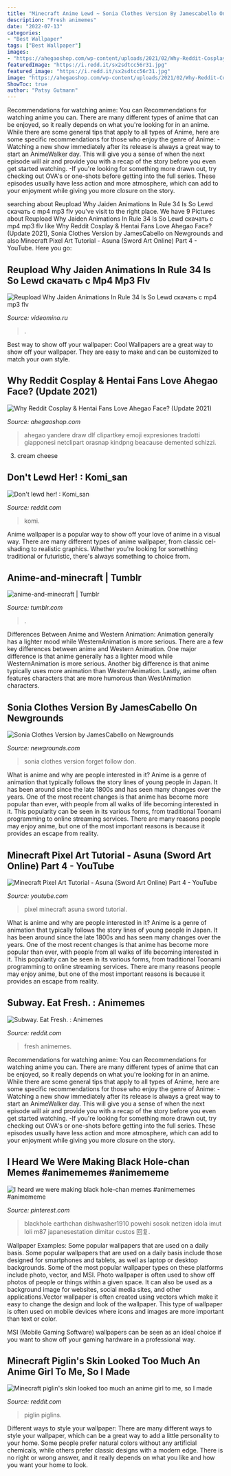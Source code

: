 ```yaml
---
title: "Minecraft Anime Lewd ~ Sonia Clothes Version By Jamescabello On Newgrounds"
description: "Fresh animemes"
date: "2022-07-13"
categories:
- "Best Wallpaper"
tags: ["Best Wallpaper"]
images:
- "https://ahegaoshop.com/wp-content/uploads/2021/02/Why-Reddit-Cosplay-Hentai-Fans-Love-Ahegao-Face-3.png"
featuredImage: "https://i.redd.it/sx2sdtcc56r31.jpg"
featured_image: "https://i.redd.it/sx2sdtcc56r31.jpg"
image: "https://ahegaoshop.com/wp-content/uploads/2021/02/Why-Reddit-Cosplay-Hentai-Fans-Love-Ahegao-Face-3.png"
ShowToc: true
author: "Patsy Gutmann"
---
```



Recommendations for watching anime: You can
Recommendations for watching anime you can. There are many different types of anime that can be enjoyed, so it really depends on what you're looking for in an anime. While there are some general tips that apply to all types of Anime, here are some specific recommendations for those who enjoy the genre of Anime: 
-Watching a new show immediately after its release is always a great way to start an AnimeWalker day. This will give you a sense of when the next episode will air and provide you with a recap of the story before you even get started watching. 
-If you're looking for something more drawn out, try checking out OVA's or one-shots before getting into the full series. These episodes usually have less action and more atmosphere, which can add to your enjoyment while giving you more closure on the story.

	

		
searching about Reupload Why Jaiden Animations In Rule 34 Is So Lewd скачать с mp4 mp3 flv you've visit to the right place. We have 9 Pictures about Reupload Why Jaiden Animations In Rule 34 Is So Lewd скачать с mp4 mp3 flv like Why Reddit Cosplay &amp; Hentai Fans Love Ahegao Face? (Update 2021), Sonia Clothes Version by JamesCabello on Newgrounds and also Minecraft Pixel Art Tutorial - Asuna (Sword Art Online) Part 4 - YouTube. Here you go:
		
    
## Reupload Why Jaiden Animations In Rule 34 Is So Lewd скачать с Mp4 Mp3 Flv

<img loading=lazy src="https://i.ytimg.com/vi/LYuqceSeDAs/0.jpg" onerror="this.onerror=null;this.src='https://tse2.mm.bing.net/th?id=OIP.Ld1PdghM2-sljg6-zTUjtwHaFj&amp;pid=15.1';" alt="Reupload Why Jaiden Animations In Rule 34 Is So Lewd скачать с mp4 mp3 flv">

_Source: videomino.ru_

>. 

	

Best way to show off your wallpaper:
Cool Wallpapers are a great way to show off your wallpaper. They are easy to make and can be customized to match your own style.

    
## Why Reddit Cosplay &amp; Hentai Fans Love Ahegao Face? (Update 2021)

<img loading=lazy src="https://ahegaoshop.com/wp-content/uploads/2021/02/Why-Reddit-Cosplay-Hentai-Fans-Love-Ahegao-Face-3.png" onerror="this.onerror=null;this.src='https://tse2.mm.bing.net/th?id=OIP.M1Sd_iwMgU9_-W1395GtsQHaGg&amp;pid=15.1';" alt="Why Reddit Cosplay &amp; Hentai Fans Love Ahegao Face? (Update 2021)">

_Source: ahegaoshop.com_

>ahegao yandere draw dlf clipartkey emoji expresiones tradotti giapponesi netclipart orasnap kindpng beacause demented schizzi. 

	

3. cream cheese 

    
## Don&#039;t Lewd Her! : Komi_san

<img loading=lazy src="https://preview.redd.it/iwzca497k5k21.jpg?auto=webp&amp;s=2dc459b0f1838f98ff13d7be70c1df21903e394b" onerror="this.onerror=null;this.src='https://tse2.mm.bing.net/th?id=OIP.yp4NR-V4A6XWTjPLjgXCIQHaIs&amp;pid=15.1';" alt="Don&#039;t lewd her! : Komi_san">

_Source: reddit.com_

>komi. 

	

Anime wallpaper is a popular way to show off your love of anime in a visual way. There are many different types of anime wallpaper, from classic cel-shading to realistic graphics. Whether you're looking for something traditional or futuristic, there's always something to choice from.

    
## Anime-and-minecraft | Tumblr

<img loading=lazy src="https://64.media.tumblr.com/f7d4ed4de41e95cafd14a0be293bf891/a48d852584207c20-ff/s1280x1920/768b2365365017940c4be9113068c3291278b844.png" onerror="this.onerror=null;this.src='https://tse2.mm.bing.net/th?id=OIP.IZ1uiXeL1lUZ7HG2VUyvwgHaEK&amp;pid=15.1';" alt="anime-and-minecraft | Tumblr">

_Source: tumblr.com_

>. 

	

Differences Between Anime and Western Animation: Animation generally has a lighter mood while WesternAnimation is more serious.
There are a few key differences between anime and Western Animation. One major difference is that anime generally has a lighter mood while WesternAnimation is more serious. Another big difference is that anime typically uses more animation than WesternAnimation. Lastly, anime often features characters that are more humorous than WestAnimation characters.

    
## Sonia Clothes Version By JamesCabello On Newgrounds

<img loading=lazy src="https://art.ngfiles.com/images/936000/936299_thekingphoenix_sonia-clothes-version.gif?f1560899350" onerror="this.onerror=null;this.src='https://tse4.mm.bing.net/th?id=OIP.fKsbiD5OfgHHdeTVzRaDDgHaHa&amp;pid=15.1';" alt="Sonia Clothes Version by JamesCabello on Newgrounds">

_Source: newgrounds.com_

>sonia clothes version forget follow don. 

	

What is anime and why are people interested in it?
Anime is a genre of animation that typically follows the story lines of young people in Japan. It has been around since the late 1800s and has seen many changes over the years. One of the most recent changes is that anime has become more popular than ever, with people from all walks of life becoming interested in it. This popularity can be seen in its various forms, from traditional Toonami programming to online streaming services. There are many reasons people may enjoy anime, but one of the most important reasons is because it provides an escape from reality.

    
## Minecraft Pixel Art Tutorial - Asuna (Sword Art Online) Part 4 - YouTube

<img loading=lazy src="https://i.ytimg.com/vi/_bMOITght80/maxresdefault.jpg" onerror="this.onerror=null;this.src='https://tse3.mm.bing.net/th?id=OIP.83YylbPGuNtqZEidq1JU7wHaEK&amp;pid=15.1';" alt="Minecraft Pixel Art Tutorial - Asuna (Sword Art Online) Part 4 - YouTube">

_Source: youtube.com_

>pixel minecraft asuna sword tutorial. 

	

What is anime and why are people interested in it?
Anime is a genre of animation that typically follows the story lines of young people in Japan. It has been around since the late 1800s and has seen many changes over the years. One of the most recent changes is that anime has become more popular than ever, with people from all walks of life becoming interested in it. This popularity can be seen in its various forms, from traditional Toonami programming to online streaming services. There are many reasons people may enjoy anime, but one of the most important reasons is because it provides an escape from reality.

    
## Subway. Eat Fresh. : Animemes

<img loading=lazy src="https://preview.redd.it/pibbrq1mrhk41.jpg?auto=webp&amp;s=1584b0f4600bad2451b4824150f8c3d33344e87f" onerror="this.onerror=null;this.src='https://tse1.mm.bing.net/th?id=OIP.0Ty24GtnSyZ3SBY7v9_DGQHaIL&amp;pid=15.1';" alt="Subway. Eat Fresh. : Animemes">

_Source: reddit.com_

>fresh animemes. 

	

Recommendations for watching anime: You can
Recommendations for watching anime you can. There are many different types of anime that can be enjoyed, so it really depends on what you're looking for in an anime. While there are some general tips that apply to all types of Anime, here are some specific recommendations for those who enjoy the genre of Anime: 
-Watching a new show immediately after its release is always a great way to start an AnimeWalker day. This will give you a sense of when the next episode will air and provide you with a recap of the story before you even get started watching. 
-If you're looking for something more drawn out, try checking out OVA's or one-shots before getting into the full series. These episodes usually have less action and more atmosphere, which can add to your enjoyment while giving you more closure on the story.

    
## I Heard We Were Making Black Hole-chan Memes #animememes #animememe

<img loading=lazy src="https://i.pinimg.com/736x/f2/5d/34/f25d34b28783d6c07c511da9ee80e2d0.jpg" onerror="this.onerror=null;this.src='https://tse4.mm.bing.net/th?id=OIP.y8qMnmbHuXcJn2PU2F6b5gHaHr&amp;pid=15.1';" alt="I heard we were making black hole-chan memes #animememes #animememe">

_Source: pinterest.com_

>blackhole earthchan dishwasher1910 powehi sosok netizen idola imut loli m87 japanesestation dimitar custos 回复. 

	

Wallpaper Examples: Some popular wallpapers that are used on a daily basis.
Some popular wallpapers that are used on a daily basis include those designed for smartphones and tablets, as well as laptop or desktop backgrounds. Some of the most popular wallpaper types on these platforms include photo, vector, and MSI. 
Photo wallpaper is often used to show off photos of people or things within a given space. It can also be used as a background image for websites, social media sites, and other applications.Vector wallpaper is often created using vectors which make it easy to change the design and look of the wallpaper. This type of wallpaper is often used on mobile devices where icons and images are more important than text or color. 

MSI (Mobile Gaming Software) wallpapers can be seen as an ideal choice if you want to show off your gaming hardware in a professional way.

    
## Minecraft Piglin&#039;s Skin Looked Too Much An Anime Girl To Me, So I Made

<img loading=lazy src="https://i.redd.it/sx2sdtcc56r31.jpg" onerror="this.onerror=null;this.src='https://tse4.mm.bing.net/th?id=OIP.u07XaAW7oi2tBKU5r49HfwHaF7&amp;pid=15.1';" alt="Minecraft piglin&#039;s skin looked too much an anime girl to me, so I made">

_Source: reddit.com_

>piglin piglins. 

	

Different ways to style your wallpaper:
There are many different ways to style your wallpaper, which can be a great way to add a little personality to your home. Some people prefer natural colors without any artificial chemicals, while others prefer classic designs with a modern edge. There is no right or wrong answer, and it really depends on what you like and how you want your home to look.

